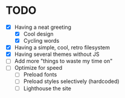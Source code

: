# TODO

- [x] Having a neat greeting
  - [x] Cool design
  - [x] Cycling words
- [x] Having a simple, cool, retro filesystem
- [x] Having several themes without JS
- [ ] Add more "things to waste my time on"
- [ ] Optimize for speed
  - [ ] Preload fonts
  - [ ] Preload styles selectively (hardcoded)
  - [ ] Lighthouse the site